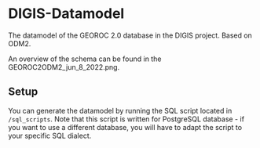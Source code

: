 # DIGIS-Datamodel
The datamodel of the GEOROC 2.0 database in the DIGIS project. Based on ODM2.

An overview of the schema can be found in the GEOROC2ODM2_jun_8_2022.png.

## Setup
You can generate the datamodel by running the SQL script located in `/sql_scripts`.
Note that this script is written for PostgreSQL database - if you want to use a different database, you will have to adapt the script to your specific SQL dialect. 